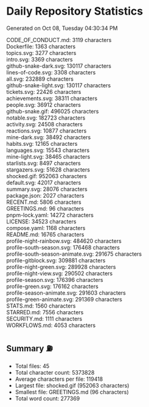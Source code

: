 # Daily Repository Statistics 
Generated on Oct 08, Tuesday 04:30:34 PM  

CODE_OF_CONDUCT.md: 3119 characters  
Dockerfile: 1363 characters  
topics.svg: 3277 characters  
intro.svg: 3369 characters  
github-snake-dark.svg: 130117 characters  
lines-of-code.svg: 3308 characters  
all.svg: 232889 characters  
github-snake-light.svg: 130117 characters  
tickets.svg: 22426 characters  
achievements.svg: 38311 characters  
people.svg: 36912 characters  
github-snake.gif: 496025 characters  
notable.svg: 182723 characters  
activity.svg: 24508 characters  
reactions.svg: 10877 characters  
mine-dark.svg: 38492 characters  
habits.svg: 12165 characters  
languages.svg: 15543 characters  
mine-light.svg: 38465 characters  
starlists.svg: 8497 characters  
stargazers.svg: 51628 characters  
shocked.gif: 952063 characters  
default.svg: 42017 characters  
summary.svg: 28076 characters  
package.json: 2027 characters  
RECENT.md: 5806 characters  
GREETINGS.md: 96 characters  
pnpm-lock.yaml: 14272 characters  
LICENSE: 34523 characters  
compose.yaml: 1168 characters  
README.md: 16765 characters  
profile-night-rainbow.svg: 484620 characters  
profile-south-season.svg: 176468 characters  
profile-south-season-animate.svg: 291675 characters  
profile-gitblock.svg: 309881 characters  
profile-night-green.svg: 289928 characters  
profile-night-view.svg: 290502 characters  
profile-season.svg: 176396 characters  
profile-green.svg: 176162 characters  
profile-season-animate.svg: 291603 characters  
profile-green-animate.svg: 291369 characters  
STATS.md: 1560 characters  
STARRED.md: 7556 characters  
SECURITY.md: 1111 characters  
WORKFLOWS.md: 4053 characters  

## Summary ⛽  
- Total files: 45  
- Total character count: 5373828  
- Average characters per file: 119418  
- Largest file: shocked.gif (952063 characters)  
- Smallest file: GREETINGS.md (96 characters)  
- Total word count: 277369  
